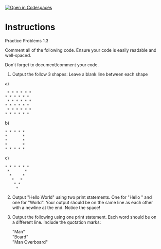 [![Open in Codespaces](https://classroom.github.com/assets/launch-codespace-2972f46106e565e64193e422d61a12cf1da4916b45550586e14ef0a7c637dd04.svg)](https://classroom.github.com/open-in-codespaces?assignment_repo_id=15996986)
# Instructions  

Practice Problems 1.3

Comment all of the following code. Ensure your code is easily readable and well-spaced.

Don't forget to document/comment your code.

1. Output the follow 3 shapes: Leave a blank line between each shape

a)

	 * * * * * *
	* * * * * *
	 * * * * * *
	* * * * * *
 	 * * * * * *
	* * * * * *
 
b)

	* * * * *
	*       *
	*       *
	*       *
	* * * * *

c)

	* * * * * *
	 *       *
	  *     *
	   *   *
	    * *
	     *

2. Output "Hello World" using two print statements.  One for "Hello " and one for "World".  Your output should be on the same line as each other with a newline at the end.  Notice the space!

3. Output the following using one print statement.  Each word should be on a different line. Include the quotation marks:</br>
   
   "Man"</br>
   "Board"</br>
   "Man Overboard"</br>
